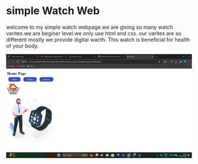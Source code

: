 # simple Watch Web

welcome to my simple watch webpage.we are giving so many watch varites.we are beginer level.we only use html and css.
our varites are so different mostly we provide digital wacth. This watch is beneficial for health of your body.


![Screenshot](./img/Screenshot%20(96).png)
